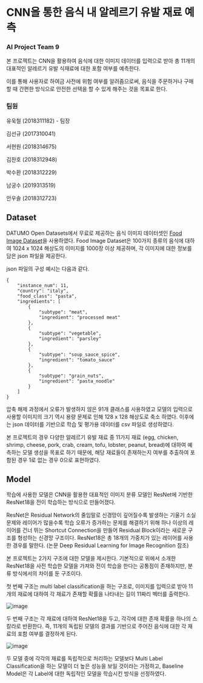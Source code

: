 # CNN을 통한 음식 내 알레르기 유발 재료 예측

### AI Project Team 9

본 프로젝트는 CNN을 활용하여 음식에 대한 이미지 데이터를 입력으로 받아 총 11개의 대표적인 알레르기 유발 식재료에 대한 포함 여부를 예측한다.

이를 통해 사용자로 하여금 사전에 위험 여부를 알려줌으로써, 음식을 주문하거나 구매할 때 간편한 방식으로 안전한 선택을 할 수 있게 해주는 것을 목표로 한다.

### 팀원

유욱철 (2018311182) - 팀장

김선규 (2017310041)

서현원 (2018314675)

김찬호 (2018312948)

박수환 (2018312229)

남궁수 (2019313519)

안우솔 (2018312723)


## Dataset

DATUMO Open Datasets에서 무료로 제공하는 음식 이미지 데이터셋인 [Food Image Dataset](https://open.datumo.com/en/?page_id=5976)을 사용하였다.
Food Image Dataset은 100가지 종류의 음식에 대하여 1024 x 1024 해상도의 이미지를 1000장 이상 제공하며, 각 이미지에 대한 정보를 담은 json 파일을 제공한다.

json 파일의 구성 예시는 다음과 같다.

    {
        "instance_num": 11,
        "country": "italy",
        "food_class": "pasta",
        "ingredients": [
            {
                "subtype": "meat",
                "ingredient": "processed meat"
            },
            {
                "subtype": "vegetable",
                "ingredient": "parsley"
            },
            {
                "subtype": "soup_sauce_spice",
                "ingredient": "tomato_sauce"
            },
            {
                "subtype": "grain_nuts",
                "ingredient": "pasta_noodle"
            }
        ]
    }

압축 해제 과정에서 오류가 발생하지 않은 91개 클래스를 사용하였고 모델의 입력으로 사용할 이미지의 크기 역시 용량 문제로 인해 128 x 128 해상도로 축소 하였다.
이후에는 json 데이터를 기반으로 학습 및 평가용 데이터를 csv 파일로 생성하였다.

본 프로젝트의 경우 다양한 알레르기 유발 재료 중 11가지 재료 (egg, chicken, shrimp, cheese, pork, crab, cream, tofu, lobster, peanut, bread)에 대하여 예측하는 모델 생성을 목표로 하기 때문에, 해당 재료들이 존재하는지 여부를 추출하여 포함된 경우 1로 없는 경우 0으로 표현하였다.

## Model

학습에 사용한 모델은 CNN을 활용한 대표적인 이미지 분류 모델인 ResNet에 기반한 ResNet18을 전이 학습하는 방식으로 만들어졌다.

ResNet은 Residual Network의 줄임말로 신경망이 깊어질수록 발생하는 기울기 소실 문제와 레이어가 많을수록 학습 오류가 증가하는 문제를 해결하기 위해 하나 이상의 레이어를 건너 뛰는 Shortcut Connection을 만들어 Residual Block이라는 새로운 구조를 형성하는 신경망 구조이다. ResNet18은 총 18개의 가중치가 있는 레이어를 사용한 경우를 말한다. (논문 Deep Residual Learning for Image Recognition 참조)

본 프로젝트는 2가지 구조에 대한 모델을 제시한다. 기본적으로 위에서 소개한 ResNet18을 사전 학습한 모델을 가져와 전이 학습을 한다는 공통점이 존재하지만, 분류 방식에서의 차이를 둔 구조이다.

첫 번째 구조는 multi label classification을 하는 구조로, 이미지를 입력으로 받아 11개의 재료에 대하여 각 재료가 존재할 확률을 나타내는 길이 11짜리 벡터를 출력한다.

![image](https://github.com/mygummy/AI_Project_Team9/assets/50257084/7d7048b2-b5b6-4620-aaf3-c666edd7d4a7)

두 번째 구조는 각 재료에 대하여 ResNet18을 두고, 각각에 대한 존재 확률을 하나의 스칼라로 반환한다. 즉, 11개의 독립된 모델의 결과를 기반으로 주어진 음식에 대한 각 재료의 포함 여부를 결정하게 된다.

![image](https://github.com/mygummy/AI_Project_Team9/assets/50257084/82cb0208-5d00-4a21-a167-b411d11ba443)

두 모델 중에 각각의 재료를 독립적으로 처리하는 모델보다 Multi Label Classification을 하는 모델이 더 높은 성능을 보일 것이라는 가정하고, Baseline Model은 각 Label에 대한 독립적인 모델을 학습시킨 방식을 선정하였다.
